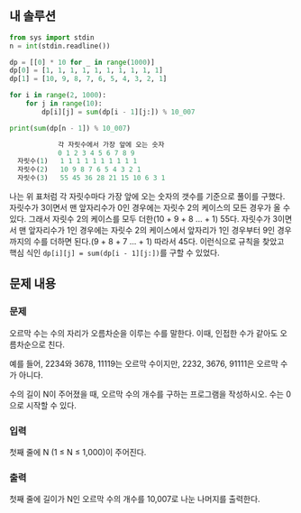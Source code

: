 ## 내 솔루션
```python
from sys import stdin
n = int(stdin.readline())

dp = [[0] * 10 for _ in range(1000)]
dp[0] = [1, 1, 1, 1, 1, 1, 1, 1, 1, 1]
dp[1] = [10, 9, 8, 7, 6, 5, 4, 3, 2, 1]

for i in range(2, 1000):
    for j in range(10):
        dp[i][j] = sum(dp[i - 1][j:]) % 10_007

print(sum(dp[n - 1]) % 10_007)
```
```python
            각 자릿수에서 가장 앞에 오는 숫자
            0 1 2 3 4 5 6 7 8 9
  자릿수(1)   1 1 1 1 1 1 1 1 1 1
  자릿수(2)   10 9 8 7 6 5 4 3 2 1 
  자릿수(3)   55 45 36 28 21 15 10 6 3 1
```
나는 위 표처럼 각 자릿수마다 가장 앞에 오는 숫자의 갯수를 기준으로 풀이를 구했다. 자릿수가 3이면서 맨 앞자리수가 0인 경우에는 자릿수 2의 케이스의
모든 경우가 올 수 있다. 그래서 자릿수 2의 케이스를 모두 더한(10 + 9 + 8 ... + 1) 55다. 자릿수가 3이면서 맨 앞자리수가 1인 경우에는 자릿수 2의 케이스에서
앞자리가 1인 경우부터 9인 경우까지의 수를 더하면 된다.(9 + 8 + 7 ... + 1) 따라서 45다. 이런식으로 규칙을 찾았고 핵심 식인 `dp[i][j] = sum(dp[i - 1][j:])`를 구할 수 있었다.


## 문제 내용
### 문제
오르막 수는 수의 자리가 오름차순을 이루는 수를 말한다. 이때, 인접한 수가 같아도 오름차순으로 친다.

예를 들어, 2234와 3678, 11119는 오르막 수이지만, 2232, 3676, 91111은 오르막 수가 아니다.

수의 길이 N이 주어졌을 때, 오르막 수의 개수를 구하는 프로그램을 작성하시오. 수는 0으로 시작할 수 있다.

### 입력
첫째 줄에 N (1 ≤ N ≤ 1,000)이 주어진다.

### 출력
첫째 줄에 길이가 N인 오르막 수의 개수를 10,007로 나눈 나머지를 출력한다.